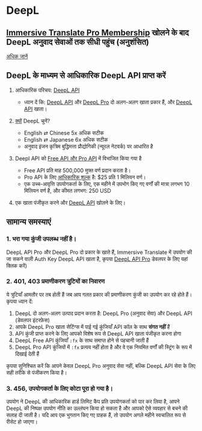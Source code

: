 # DeepL

## [Immersive Translate Pro Membership](https://immersivetranslate.com/en/pricing/) खोलने के बाद DeepL अनुवाद सेवाओं तक सीधी पहुंच (अनुशंसित)

[अधिक जानें](https://immersivetranslate.com/en/pricing/)

## DeepL के माध्यम से आधिकारिक DeepL API प्राप्त करें

1. आधिकारिक परिचय: [DeepL API](https://www.deepl.com/en/pro#developer)

   - ध्यान दें कि: [DeepL API](https://www.deepl.com/en/pro#developer) और [DeepL Pro](https://www.deepl.com/pro) दो अलग-अलग खाता प्रकार हैं, और [DeepL API](https://www.deepl.com/en/pro/select-country#developer) खाता।

2. [क्यों](https://www.deepl.com/en/whydeepl) DeepL चुनें?

   - English ⇄ Chinese 5x अधिक सटीक
   - English ⇄ Japanese 6x अधिक सटीक
   - अनुवाद इंजन कृत्रिम बुद्धिमत्ता प्रौद्योगिकी (न्यूरल नेटवर्क) पर आधारित है

3. Deepl API को [Free API और Pro API](https://www.deepl.com/en/pro#developer) में विभाजित किया गया है

   - Free API प्रति माह 500,000 मुफ्त वर्ण प्रदान करता है।
   - Pro API के लिए [आधिकारिक शुल्क](https://www.deepl.com/en/pro#developer) है: $25 प्रति 1 मिलियन वर्ण।
   - एक उच्च-आवृत्ति उपयोगकर्ता के लिए, एक महीने में उपभोग किए गए वर्णों की मात्रा लगभग 10 मिलियन वर्ण है, और कीमत लगभग: 250 USD

4. एक खाता पंजीकृत करने और [DeepL API](https://www.deepl.com/en/pro#developer) खोलने के लिए।

## सामान्य समस्याएं

### 1. भरा गया कुंजी उपलब्ध नहीं है।

DeepL API Pro और DeepL Pro दो प्रकार के खाते हैं, Immersive Translate में उपयोग की जा सकने वाली Auth Key DeepL API खाता है, कृपया [DeepL API Pro](https://www.deepl.com/en/pro/select-country#) डेवलपर के लिए यहां क्लिक करें)

### 2. 401, 403 प्रमाणीकरण त्रुटियों का निवारण

ये त्रुटियाँ आमतौर पर तब होती हैं जब आप गलत प्रकार की प्रमाणीकरण कुंजी का उपयोग कर रहे होते हैं। कृपया ध्यान दें:

1. DeepL दो अलग-अलग उत्पाद प्रदान करता है: DeepL Pro (अनुवाद सेवा) और DeepL API (डेवलपर इंटरफ़ेस)
2. आपके DeepL Pro खाता सेटिंग्स में पाई गई कुंजियाँ API कॉल के साथ **संगत नहीं** हैं
3. API कुंजी प्राप्त करने के लिए आपको विशेष रूप से DeepL API खाता पंजीकृत करना होगा
4. DeepL Free API कुंजियाँ `:fx` के साथ समाप्त होने से पहचानी जाती हैं
5. DeepL Pro API कुंजियों में `:fx` प्रत्यय नहीं होता है और वे एक नियमित वर्णों की स्ट्रिंग के रूप में दिखाई देती हैं

कृपया सुनिश्चित करें कि आपने केवल DeepL Pro अनुवाद सेवा नहीं, बल्कि DeepL API सेवा के लिए सही तरीके से पंजीकरण किया है।

### 3. 456, उपयोगकर्ता के लिए कोटा पूरा हो गया है।

उपयोग ने DeepL की आधिकारिक हार्ड लिमिट कैप प्रति उपयोगकर्ता को पार कर लिया है, आपने DeepL की निष्पक्ष उपयोग नीति का उल्लंघन किया हो सकता है और आपको ऐसे व्यवहार से बचने की सलाह दी जाती है। यदि आप एक भुगतान किए गए ग्राहक हैं, तो उपयोग अगले महीने स्वचालित रूप से रीसेट हो जाएगा।